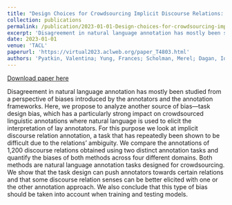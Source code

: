 ```yaml
---
title: "Design Choices for Crowdsourcing Implicit Discourse Relations: Revealing the Biases introduced by Task Design"
collection: publications
permalink: /publication/2023-01-01-Design-choices-for-crowdsourcing-implicit
excerpt: 'Disagreement in natural language annotation has mostly been studied from a perspective of biases introduced by the annotators and the annotation frameworks. Here, we propose to analyze another source of bias—task design bias, which has a particularly strong impact on crowdsourced linguistic annotations where natural language is used to elicit the interpretation of lay annotators. For this purpose we look at implicit discourse relation annotation, a task that has repeatedly been shown to be difficult due to the relations’ ambiguity. We compare the annotations of 1,200 discourse relations obtained using two distinct annotation tasks and quantify the biases of both methods across four different domains. Both methods are natural language annotation tasks designed for crowdsourcing. We show that the task design can push annotators towards certain relations and that some discourse relation senses can be better elicited with one or the other annotation approach. We also conclude that this type of bias should be taken into account when training and testing models.'
date: 2023-01-01
venue: 'TACL'
paperurl: 'https://virtual2023.aclweb.org/paper_T4803.html'
authors: 'Pyatkin, Valentina; Yung, Frances; Scholman, Merel; Dagan, Ido; Tsarfaty, Reut; Demberg, Vera; '
---
```


<a href='https://virtual2023.aclweb.org/paper_T4803.html'>Download paper here</a>

Disagreement in natural language annotation has mostly been studied from a perspective of biases introduced by the annotators and the annotation frameworks. Here, we propose to analyze another source of bias—task design bias, which has a particularly strong impact on crowdsourced linguistic annotations where natural language is used to elicit the interpretation of lay annotators. For this purpose we look at implicit discourse relation annotation, a task that has repeatedly been shown to be difficult due to the relations’ ambiguity. We compare the annotations of 1,200 discourse relations obtained using two distinct annotation tasks and quantify the biases of both methods across four different domains. Both methods are natural language annotation tasks designed for crowdsourcing. We show that the task design can push annotators towards certain relations and that some discourse relation senses can be better elicited with one or the other annotation approach. We also conclude that this type of bias should be taken into account when training and testing models.
